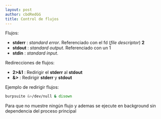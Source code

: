 ```yaml
---
layout: post
author: cbdRedGG
title: Control de flujos
---
```



Flujos:
+ **stderr** : *standard error*. Referenciado con el fd (*file descriptor*) **2**
+ **stdout** : *standard output*. Referenciado con un 1
+ **stdin** : *standard input*. 

Redirecciones de flujos:

+ **2>&1** : Redirigir el **stderr** al **stdout**
+ **&>** : Redirigir **stderr** y **stdout**


Ejemplo de redirigir flujos:
```bash
burpsuite &>/dev/null & disown
```
Para que no muestre ningún flujo y ademas se ejecute en background sin dependencia del proceso principal

